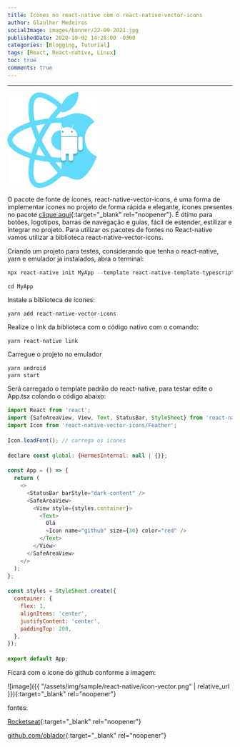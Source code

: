 ```yaml
---
title: Ícones no react-native com o react-native-vector-icons
author: Glaulher Medeiros
socialImage: images/banner/22-09-2021.jpg
publishedDate: 2020-10-02 14:28:00 -0300
categories: [Blogging, Tutorial]
tags: [React, React-native, Linux]
toc: true
comments: true
---
```

***

<img src="/assets/img/sample/react-native/react-native.png" alt="react-native" style="width:200px; heigth:200px; ">

O pacote de fonte de ícones, react-native-vector-icons, é uma forma de implementar icones no projeto de forma rápida e elegante, ícones presentes no pacote [clique aqui](https://oblador.github.io/react-native-vector-icons/){:target="_blank" rel="noopener"}. É ótimo para botões, logotipos, barras de navegação e guias, fácil de estender, estilizar e integrar no projeto.
Para utilizar os pacotes de fontes no React-native vamos utilizar a biblioteca react-native-vector-icons. 

Criando um projeto para testes, considerando que tenha o react-native, yarn e emulador ja instalados, abra o terminal:

```javascript
npx react-native init MyApp --template react-native-template-typescript
```
```shell
cd MyApp 
```
Instale a biblioteca de ícones:

```shell
yarn add react-native-vector-icons
```
Realize o link da biblioteca com o código nativo com o comando:

```shell
yarn react-native link
```
Carregue o projeto no emulador 

```shell
yarn android
yarn start
```
Será carregado o template padrão do react-native, para testar edite o App.tsx colando o código abaixo:

```javascript
import React from 'react';
import {SafeAreaView, View, Text, StatusBar, StyleSheet} from 'react-native';
import Icon from 'react-native-vector-icons/Feather';

Icon.loadFont(); // carrega os icones

declare const global: {HermesInternal: null | {}};

const App = () => {
  return (
    <>
      <StatusBar barStyle="dark-content" />
      <SafeAreaView>
        <View style={styles.container}>
          <Text>
            Olá
            <Icon name="github" size={30} color="red" />
          </Text>
        </View>
      </SafeAreaView>
    </>
  );
};

const styles = StyleSheet.create({
  container: {
    flex: 1,
    alignItems: 'center',
    justifyContent: 'center',
    paddingTop: 200,
  },
});

export default App;

```
Ficará com o icone do github conforme a imagem:

![image]({{ "/assets/img/sample/react-native/icon-vector.png" | relative_url }}){:target="_blank" rel="noopener"}


fontes:

[Rocketseat]( https://blog.rocketseat.com.br/utilizando-fontes-de-icones-no-react-native/){:target="_blank" rel="noopener"}

[github.com/oblador]( https://github.com/oblador/react-native-vector-icons){:target="_blank" rel="noopener"}






